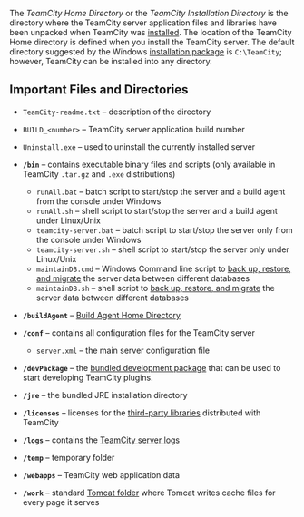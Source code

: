[//]: # (title: TeamCity Home Directory)
[//]: # (auxiliary-id: TeamCity Home Directory)


The _TeamCity Home Directory_ or the _TeamCity Installation Directory_ is the directory where the TeamCity server application files and libraries have been unpacked when TeamCity was [installed](installing-and-configuring-the-teamcity-server.md). The location of the TeamCity Home directory is defined when you install the TeamCity server. The default directory suggested by the Windows [installation package](installing-and-configuring-the-teamcity-server.md) is `C:\TeamCity`; however, TeamCity can be installed into any directory.

## Important Files and Directories

* `TeamCity-readme.txt` – description of the directory
* `BUILD_<number>` – TeamCity server application build number
* `Uninstall.exe` – used to uninstall the currently installed server

* __`/bin`__ – contains executable binary files and scripts (only available in TeamCity `.tar.gz` and `.exe` distributions)
     * `runAll.bat` – batch script to start/stop the server and a build agent from the console under Windows
     * `runAll.sh` – shell script to start/stop the server and a build agent under Linux/Unix
     * `teamcity-server.bat` – batch script to start/stop the server only from the console under Windows
     * `teamcity-server.sh` – shell script to start/stop the server only under Linux/Unix
     * `maintainDB.cmd` – Windows Command line script to [back up, restore, and migrate](creating-backup-via-maintaindb-command-line-tool.md) the server data between different databases
     * `maintainDB.sh` – shell script to [back up, restore, and migrate](creating-backup-via-maintaindb-command-line-tool.md) the server data between different databases
* __`/buildAgent`__ – [Build Agent Home Directory](agent-home-directory.md)
* __`/conf`__ – contains all configuration files for the TeamCity server 
    * `server.xml` – the main server configuration file
* __`/devPackage`__ – the [bundled development package](https://plugins.jetbrains.com/docs/teamcity/bundled-development-package.html) that can be used to start developing TeamCity plugins.
* __`/jre`__ – the bundled JRE installation directory
* __`/licenses`__ – licenses for the [third-party libraries](third-party-license-agreements.md) distributed with TeamCity
* __`/logs`__ – contains the [TeamCity server logs](teamcity-server-logs.md)
* __`/temp`__ – temporary folder
* __`/webapps`__ – TeamCity web application data
* __`/work`__ – standard [Tomcat folder](http://tomcat.apache.org/tomcat-7.0-doc/config/host.html#Standard_Implementation) where Tomcat writes cache files for every page it serves